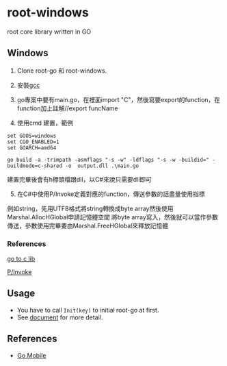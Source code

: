 # root-windows

root core library written in GO

## Windows

1. Clone root-go 和 root-windows.

2. 安裝[gcc](https://jmeubank.github.io/tdm-gcc/download/)

3. go專案中要有main.go，在裡面import "C"，然後寫要export的function，在function加上註解//export funcName

4. 使用cmd 建置，範例

```shell
set GOOS=windows
set CGO_ENABLED=1
set GOARCH=amd64

go build -a -trimpath -asmflags "-s -w" -ldflags "-s -w -buildid=" -buildmode=c-shared -o  output.dll .\main.go
```

建置完畢後會有h標頭檔跟dll，以C#來說只需要dll即可

5. 在C#中使用P/Invoke定義對應的function，傳送參數的話盡量使用指標

例如string，先用UTF8格式將string轉換成byte array然後使用Marshal.AllocHGlobal申請記憶體空間
將byte array寫入，然後就可以當作參數傳送，參數使用完畢要由Marshal.FreeHGlobal來釋放記憶體

### References

[go to c lib](https://ithelp.ithome.com.tw/articles/10237837)

[P/Invoke](https://docs.microsoft.com/zh-tw/dotnet/standard/native-interop/pinvoke)

## Usage

* You have to call `Init(key)` to initial root-go at first.
* See [document](doc/ROOT.md) for more detail.

## References

- [Go Mobile](https://github.com/golang/go/wiki/Mobile)
